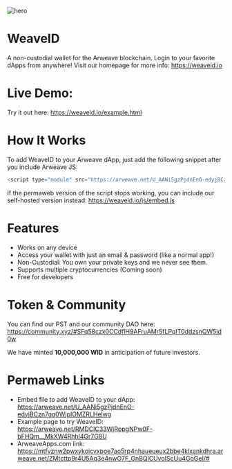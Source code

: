 ![hero](https://i.imgur.com/MDhVh9q.png)

# WeaveID
A non-custodial wallet for the Arweave blockchain. Login to your favorite dApps from anywhere! Visit our homepage for more info: https://weaveid.io

# Live Demo:

Try it out here: https://weaveid.io/example.html

# How It Works
To add WeaveID to your Arweave dApp, just add the following snippet after you include Arweave JS:
```javascript
<script type="module" src="https://arweave.net/U_AANi5gzPjdnEnO-edyjBCzn7gq0WjpIOMZRLHelwg" id="weaveid-include"></script>
```

If the permaweb version of the script stops working, you can include our self-hosted version instead: https://weaveid.io/js/embed.js

# Features
* Works on any device
* Access your wallet with just an email & password (like a normal app!)
* Non-Custodial: You own your private keys and we never see them.
* Supports multiple cryptocurrencies (Coming soon)
* Free for developers

# Token & Community

You can find our PST and our community DAO here: https://community.xyz/#SFq58czx0CCdflH9AFruAMr5fLPqIT0ddzsnQW5id0w

We have minted **10,000,000 WID** in anticipation of future investors.

# Permaweb Links

* Embed file to add WeaveID to your dApp: https://arweave.net/U_AANi5gzPjdnEnO-edyjBCzn7gq0WjpIOMZRLHelwg
* Example page to try WeaveID: https://arweave.net/RMDClC33WjRppgNPw0F-bFHQm__MkXW4Rhhl4Gr7G8U
* ArweaveApps.com link: https://mtfvznw2pwxykoicvxpoe7ao5rp4nhaueueux2bbe4klxankdhra.arweave.net/ZMtcttp9r4U5Aq3e4nwO7F_GnBQlCUvoIScUu4GqGeI/#
